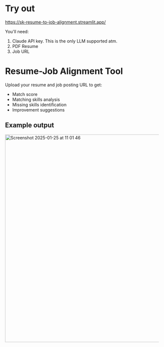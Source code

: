 # Try out
https://sk-resume-to-job-alignment.streamlit.app/

You'll need:
1. Claude API key. This is the only LLM supported atm.
2. PDF Resume
3. Job URL

# Resume-Job Alignment Tool

Upload your resume and job posting URL to get:
- Match score
- Matching skills analysis 
- Missing skills identification
- Improvement suggestions

## Example output
<img width="679" alt="Screenshot 2025-01-25 at 11 01 46" src="https://github.com/user-attachments/assets/f5b34412-9d04-403a-86ad-af8dcd237061" />
